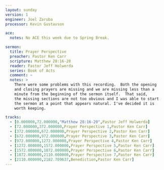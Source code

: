 ```yaml
---
layout: sunday
version: 1
engineer: Joel Zaruba
processor: Kevin Gustavson

ace:
  notes: No ACE this week due to Spring Break.

sermon:
  title: Prayer Perspective
  preacher: Pastor Ken Carr
  scripture: Matthew 28:16-20
  reader: Pastor Jeff Holwerda
  series: Book of Acts
  comment: ~
  notes: >
    There were some problems with this recording.  Both the opening
    and closing prayers are missing and we are missing less than a
    minute from the beginning of the sermon itself.  That said,
    the missing sections are not too obvious and I was able to start
    the sermon at a point that appears natural. I've decided it is
    worth keeping.

tracks:
  - [0.000000,72.000000,"Matthew 28:16-20",Pastor Jeff Holwerda]
  - [72.000000,372.000000,Prayer Perspective 1,Pastor Ken Carr]
  - [372.000000,672.000000,Prayer Perspective 2,Pastor Ken Carr]
  - [672.000000,972.000000,Prayer Perspective 3,Pastor Ken Carr]
  - [972.000000,1272.000000,Prayer Perspective 4,Pastor Ken Carr]
  - [1272.000000,1572.000000,Prayer Perspective 5,Pastor Ken Carr]
  - [1572.000000,1872.000000,Prayer Perspective 6,Pastor Ken Carr]
  - [1872.000000,2110.000000,Prayer Perspective 7,Pastor Ken Carr]
  - [2110.000000,2182.709637,Benediction,Pastor Ken Carr]
---
```


